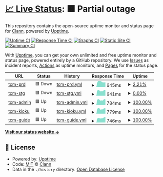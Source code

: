 # [📈 Live Status](https://clann-inc.github.io/tcm-upptime): <!--live status--> **🟧 Partial outage**

This repository contains the open-source uptime monitor and status page for [Clann](https://clann-inc.com/), powered by [Upptime](https://github.com/upptime/upptime).

[![Uptime CI](https://github.com/clann-inc/tcm-upptime/workflows/Uptime%20CI/badge.svg)](https://github.com/clann-inc/tcm-upptime/actions?query=workflow%3A%22Uptime+CI%22)
[![Response Time CI](https://github.com/clann-inc/tcm-upptime/workflows/Response%20Time%20CI/badge.svg)](https://github.com/clann-inc/tcm-upptime/actions?query=workflow%3A%22Response+Time+CI%22)
[![Graphs CI](https://github.com/clann-inc/tcm-upptime/workflows/Graphs%20CI/badge.svg)](https://github.com/clann-inc/tcm-upptime/actions?query=workflow%3A%22Graphs+CI%22)
[![Static Site CI](https://github.com/clann-inc/tcm-upptime/workflows/Static%20Site%20CI/badge.svg)](https://github.com/clann-inc/tcm-upptime/actions?query=workflow%3A%22Static+Site+CI%22)
[![Summary CI](https://github.com/clann-inc/tcm-upptime/workflows/Summary%20CI/badge.svg)](https://github.com/clann-inc/tcm-upptime/actions?query=workflow%3A%22Summary+CI%22)

With [Upptime](https://upptime.js.org), you can get your own unlimited and free uptime monitor and status page, powered entirely by a GitHub repository. We use [Issues](https://github.com/clann-inc/tcm-upptime/issues) as incident reports, [Actions](https://github.com/clann-inc/tcm-upptime/actions) as uptime monitors, and [Pages](https://clann-inc.github.io/tcm-upptime) for the status page.

<!--start: status pages-->
<!-- This summary is generated by Upptime (https://github.com/upptime/upptime) -->
<!-- Do not edit this manually, your changes will be overwritten -->
<!-- prettier-ignore -->
| URL | Status | History | Response Time | Uptime |
| --- | ------ | ------- | ------------- | ------ |
| <img alt="" src="https://icons.duckduckgo.com/ip3/tcm-prd.clann.dev.ico" height="13"> [tcm-prd](https://tcm-prd.clann.dev/) | 🟥 Down | [tcm-prd.yml](https://github.com/clann-inc/tcm-upptime/commits/HEAD/history/tcm-prd.yml) | <details><summary><img alt="Response time graph" src="./graphs/tcm-prd/response-time-week.png" height="20"> 645ms</summary><br><a href="https://clann-inc.github.io/tcm-upptime/history/tcm-prd"><img alt="Response time 602" src="https://img.shields.io/endpoint?url=https%3A%2F%2Fraw.githubusercontent.com%2Fclann-inc%2Ftcm-upptime%2FHEAD%2Fapi%2Ftcm-prd%2Fresponse-time.json"></a><br><a href="https://clann-inc.github.io/tcm-upptime/history/tcm-prd"><img alt="24-hour response time 0" src="https://img.shields.io/endpoint?url=https%3A%2F%2Fraw.githubusercontent.com%2Fclann-inc%2Ftcm-upptime%2FHEAD%2Fapi%2Ftcm-prd%2Fresponse-time-day.json"></a><br><a href="https://clann-inc.github.io/tcm-upptime/history/tcm-prd"><img alt="7-day response time 645" src="https://img.shields.io/endpoint?url=https%3A%2F%2Fraw.githubusercontent.com%2Fclann-inc%2Ftcm-upptime%2FHEAD%2Fapi%2Ftcm-prd%2Fresponse-time-week.json"></a><br><a href="https://clann-inc.github.io/tcm-upptime/history/tcm-prd"><img alt="30-day response time 602" src="https://img.shields.io/endpoint?url=https%3A%2F%2Fraw.githubusercontent.com%2Fclann-inc%2Ftcm-upptime%2FHEAD%2Fapi%2Ftcm-prd%2Fresponse-time-month.json"></a><br><a href="https://clann-inc.github.io/tcm-upptime/history/tcm-prd"><img alt="1-year response time 602" src="https://img.shields.io/endpoint?url=https%3A%2F%2Fraw.githubusercontent.com%2Fclann-inc%2Ftcm-upptime%2FHEAD%2Fapi%2Ftcm-prd%2Fresponse-time-year.json"></a></details> | <details><summary><a href="https://clann-inc.github.io/tcm-upptime/history/tcm-prd">2.21%</a></summary><a href="https://clann-inc.github.io/tcm-upptime/history/tcm-prd"><img alt="All-time uptime 66.89%" src="https://img.shields.io/endpoint?url=https%3A%2F%2Fraw.githubusercontent.com%2Fclann-inc%2Ftcm-upptime%2FHEAD%2Fapi%2Ftcm-prd%2Fuptime.json"></a><br><a href="https://clann-inc.github.io/tcm-upptime/history/tcm-prd"><img alt="24-hour uptime 0.00%" src="https://img.shields.io/endpoint?url=https%3A%2F%2Fraw.githubusercontent.com%2Fclann-inc%2Ftcm-upptime%2FHEAD%2Fapi%2Ftcm-prd%2Fuptime-day.json"></a><br><a href="https://clann-inc.github.io/tcm-upptime/history/tcm-prd"><img alt="7-day uptime 2.21%" src="https://img.shields.io/endpoint?url=https%3A%2F%2Fraw.githubusercontent.com%2Fclann-inc%2Ftcm-upptime%2FHEAD%2Fapi%2Ftcm-prd%2Fuptime-week.json"></a><br><a href="https://clann-inc.github.io/tcm-upptime/history/tcm-prd"><img alt="30-day uptime 66.89%" src="https://img.shields.io/endpoint?url=https%3A%2F%2Fraw.githubusercontent.com%2Fclann-inc%2Ftcm-upptime%2FHEAD%2Fapi%2Ftcm-prd%2Fuptime-month.json"></a><br><a href="https://clann-inc.github.io/tcm-upptime/history/tcm-prd"><img alt="1-year uptime 66.89%" src="https://img.shields.io/endpoint?url=https%3A%2F%2Fraw.githubusercontent.com%2Fclann-inc%2Ftcm-upptime%2FHEAD%2Fapi%2Ftcm-prd%2Fuptime-year.json"></a></details>
| <img alt="" src="https://icons.duckduckgo.com/ip3/tcm-stg.clann.dev.ico" height="13"> [tcm-stg](https://tcm-stg.clann.dev/) | 🟥 Down | [tcm-stg.yml](https://github.com/clann-inc/tcm-upptime/commits/HEAD/history/tcm-stg.yml) | <details><summary><img alt="Response time graph" src="./graphs/tcm-stg/response-time-week.png" height="20"> 641ms</summary><br><a href="https://clann-inc.github.io/tcm-upptime/history/tcm-stg"><img alt="Response time 593" src="https://img.shields.io/endpoint?url=https%3A%2F%2Fraw.githubusercontent.com%2Fclann-inc%2Ftcm-upptime%2FHEAD%2Fapi%2Ftcm-stg%2Fresponse-time.json"></a><br><a href="https://clann-inc.github.io/tcm-upptime/history/tcm-stg"><img alt="24-hour response time 587" src="https://img.shields.io/endpoint?url=https%3A%2F%2Fraw.githubusercontent.com%2Fclann-inc%2Ftcm-upptime%2FHEAD%2Fapi%2Ftcm-stg%2Fresponse-time-day.json"></a><br><a href="https://clann-inc.github.io/tcm-upptime/history/tcm-stg"><img alt="7-day response time 641" src="https://img.shields.io/endpoint?url=https%3A%2F%2Fraw.githubusercontent.com%2Fclann-inc%2Ftcm-upptime%2FHEAD%2Fapi%2Ftcm-stg%2Fresponse-time-week.json"></a><br><a href="https://clann-inc.github.io/tcm-upptime/history/tcm-stg"><img alt="30-day response time 593" src="https://img.shields.io/endpoint?url=https%3A%2F%2Fraw.githubusercontent.com%2Fclann-inc%2Ftcm-upptime%2FHEAD%2Fapi%2Ftcm-stg%2Fresponse-time-month.json"></a><br><a href="https://clann-inc.github.io/tcm-upptime/history/tcm-stg"><img alt="1-year response time 593" src="https://img.shields.io/endpoint?url=https%3A%2F%2Fraw.githubusercontent.com%2Fclann-inc%2Ftcm-upptime%2FHEAD%2Fapi%2Ftcm-stg%2Fresponse-time-year.json"></a></details> | <details><summary><a href="https://clann-inc.github.io/tcm-upptime/history/tcm-stg">0.00%</a></summary><a href="https://clann-inc.github.io/tcm-upptime/history/tcm-stg"><img alt="All-time uptime 0.08%" src="https://img.shields.io/endpoint?url=https%3A%2F%2Fraw.githubusercontent.com%2Fclann-inc%2Ftcm-upptime%2FHEAD%2Fapi%2Ftcm-stg%2Fuptime.json"></a><br><a href="https://clann-inc.github.io/tcm-upptime/history/tcm-stg"><img alt="24-hour uptime 0.00%" src="https://img.shields.io/endpoint?url=https%3A%2F%2Fraw.githubusercontent.com%2Fclann-inc%2Ftcm-upptime%2FHEAD%2Fapi%2Ftcm-stg%2Fuptime-day.json"></a><br><a href="https://clann-inc.github.io/tcm-upptime/history/tcm-stg"><img alt="7-day uptime 0.00%" src="https://img.shields.io/endpoint?url=https%3A%2F%2Fraw.githubusercontent.com%2Fclann-inc%2Ftcm-upptime%2FHEAD%2Fapi%2Ftcm-stg%2Fuptime-week.json"></a><br><a href="https://clann-inc.github.io/tcm-upptime/history/tcm-stg"><img alt="30-day uptime 0.08%" src="https://img.shields.io/endpoint?url=https%3A%2F%2Fraw.githubusercontent.com%2Fclann-inc%2Ftcm-upptime%2FHEAD%2Fapi%2Ftcm-stg%2Fuptime-month.json"></a><br><a href="https://clann-inc.github.io/tcm-upptime/history/tcm-stg"><img alt="1-year uptime 0.08%" src="https://img.shields.io/endpoint?url=https%3A%2F%2Fraw.githubusercontent.com%2Fclann-inc%2Ftcm-upptime%2FHEAD%2Fapi%2Ftcm-stg%2Fuptime-year.json"></a></details>
| <img alt="" src="https://icons.duckduckgo.com/ip3/tcm-admin.clann.dev.ico" height="13"> [tcm-admin](https://tcm-admin.clann.dev/) | 🟩 Up | [tcm-admin.yml](https://github.com/clann-inc/tcm-upptime/commits/HEAD/history/tcm-admin.yml) | <details><summary><img alt="Response time graph" src="./graphs/tcm-admin/response-time-week.png" height="20"> 784ms</summary><br><a href="https://clann-inc.github.io/tcm-upptime/history/tcm-admin"><img alt="Response time 769" src="https://img.shields.io/endpoint?url=https%3A%2F%2Fraw.githubusercontent.com%2Fclann-inc%2Ftcm-upptime%2FHEAD%2Fapi%2Ftcm-admin%2Fresponse-time.json"></a><br><a href="https://clann-inc.github.io/tcm-upptime/history/tcm-admin"><img alt="24-hour response time 722" src="https://img.shields.io/endpoint?url=https%3A%2F%2Fraw.githubusercontent.com%2Fclann-inc%2Ftcm-upptime%2FHEAD%2Fapi%2Ftcm-admin%2Fresponse-time-day.json"></a><br><a href="https://clann-inc.github.io/tcm-upptime/history/tcm-admin"><img alt="7-day response time 784" src="https://img.shields.io/endpoint?url=https%3A%2F%2Fraw.githubusercontent.com%2Fclann-inc%2Ftcm-upptime%2FHEAD%2Fapi%2Ftcm-admin%2Fresponse-time-week.json"></a><br><a href="https://clann-inc.github.io/tcm-upptime/history/tcm-admin"><img alt="30-day response time 769" src="https://img.shields.io/endpoint?url=https%3A%2F%2Fraw.githubusercontent.com%2Fclann-inc%2Ftcm-upptime%2FHEAD%2Fapi%2Ftcm-admin%2Fresponse-time-month.json"></a><br><a href="https://clann-inc.github.io/tcm-upptime/history/tcm-admin"><img alt="1-year response time 769" src="https://img.shields.io/endpoint?url=https%3A%2F%2Fraw.githubusercontent.com%2Fclann-inc%2Ftcm-upptime%2FHEAD%2Fapi%2Ftcm-admin%2Fresponse-time-year.json"></a></details> | <details><summary><a href="https://clann-inc.github.io/tcm-upptime/history/tcm-admin">100.00%</a></summary><a href="https://clann-inc.github.io/tcm-upptime/history/tcm-admin"><img alt="All-time uptime 100.00%" src="https://img.shields.io/endpoint?url=https%3A%2F%2Fraw.githubusercontent.com%2Fclann-inc%2Ftcm-upptime%2FHEAD%2Fapi%2Ftcm-admin%2Fuptime.json"></a><br><a href="https://clann-inc.github.io/tcm-upptime/history/tcm-admin"><img alt="24-hour uptime 100.00%" src="https://img.shields.io/endpoint?url=https%3A%2F%2Fraw.githubusercontent.com%2Fclann-inc%2Ftcm-upptime%2FHEAD%2Fapi%2Ftcm-admin%2Fuptime-day.json"></a><br><a href="https://clann-inc.github.io/tcm-upptime/history/tcm-admin"><img alt="7-day uptime 100.00%" src="https://img.shields.io/endpoint?url=https%3A%2F%2Fraw.githubusercontent.com%2Fclann-inc%2Ftcm-upptime%2FHEAD%2Fapi%2Ftcm-admin%2Fuptime-week.json"></a><br><a href="https://clann-inc.github.io/tcm-upptime/history/tcm-admin"><img alt="30-day uptime 100.00%" src="https://img.shields.io/endpoint?url=https%3A%2F%2Fraw.githubusercontent.com%2Fclann-inc%2Ftcm-upptime%2FHEAD%2Fapi%2Ftcm-admin%2Fuptime-month.json"></a><br><a href="https://clann-inc.github.io/tcm-upptime/history/tcm-admin"><img alt="1-year uptime 100.00%" src="https://img.shields.io/endpoint?url=https%3A%2F%2Fraw.githubusercontent.com%2Fclann-inc%2Ftcm-upptime%2FHEAD%2Fapi%2Ftcm-admin%2Fuptime-year.json"></a></details>
| <img alt="" src="https://icons.duckduckgo.com/ip3/tcm-kioku.clann.dev.ico" height="13"> [tcm-kioku](https://tcm-kioku.clann.dev/) | 🟩 Up | [tcm-kioku.yml](https://github.com/clann-inc/tcm-upptime/commits/HEAD/history/tcm-kioku.yml) | <details><summary><img alt="Response time graph" src="./graphs/tcm-kioku/response-time-week.png" height="20"> 779ms</summary><br><a href="https://clann-inc.github.io/tcm-upptime/history/tcm-kioku"><img alt="Response time 764" src="https://img.shields.io/endpoint?url=https%3A%2F%2Fraw.githubusercontent.com%2Fclann-inc%2Ftcm-upptime%2FHEAD%2Fapi%2Ftcm-kioku%2Fresponse-time.json"></a><br><a href="https://clann-inc.github.io/tcm-upptime/history/tcm-kioku"><img alt="24-hour response time 718" src="https://img.shields.io/endpoint?url=https%3A%2F%2Fraw.githubusercontent.com%2Fclann-inc%2Ftcm-upptime%2FHEAD%2Fapi%2Ftcm-kioku%2Fresponse-time-day.json"></a><br><a href="https://clann-inc.github.io/tcm-upptime/history/tcm-kioku"><img alt="7-day response time 779" src="https://img.shields.io/endpoint?url=https%3A%2F%2Fraw.githubusercontent.com%2Fclann-inc%2Ftcm-upptime%2FHEAD%2Fapi%2Ftcm-kioku%2Fresponse-time-week.json"></a><br><a href="https://clann-inc.github.io/tcm-upptime/history/tcm-kioku"><img alt="30-day response time 764" src="https://img.shields.io/endpoint?url=https%3A%2F%2Fraw.githubusercontent.com%2Fclann-inc%2Ftcm-upptime%2FHEAD%2Fapi%2Ftcm-kioku%2Fresponse-time-month.json"></a><br><a href="https://clann-inc.github.io/tcm-upptime/history/tcm-kioku"><img alt="1-year response time 764" src="https://img.shields.io/endpoint?url=https%3A%2F%2Fraw.githubusercontent.com%2Fclann-inc%2Ftcm-upptime%2FHEAD%2Fapi%2Ftcm-kioku%2Fresponse-time-year.json"></a></details> | <details><summary><a href="https://clann-inc.github.io/tcm-upptime/history/tcm-kioku">100.00%</a></summary><a href="https://clann-inc.github.io/tcm-upptime/history/tcm-kioku"><img alt="All-time uptime 100.00%" src="https://img.shields.io/endpoint?url=https%3A%2F%2Fraw.githubusercontent.com%2Fclann-inc%2Ftcm-upptime%2FHEAD%2Fapi%2Ftcm-kioku%2Fuptime.json"></a><br><a href="https://clann-inc.github.io/tcm-upptime/history/tcm-kioku"><img alt="24-hour uptime 100.00%" src="https://img.shields.io/endpoint?url=https%3A%2F%2Fraw.githubusercontent.com%2Fclann-inc%2Ftcm-upptime%2FHEAD%2Fapi%2Ftcm-kioku%2Fuptime-day.json"></a><br><a href="https://clann-inc.github.io/tcm-upptime/history/tcm-kioku"><img alt="7-day uptime 100.00%" src="https://img.shields.io/endpoint?url=https%3A%2F%2Fraw.githubusercontent.com%2Fclann-inc%2Ftcm-upptime%2FHEAD%2Fapi%2Ftcm-kioku%2Fuptime-week.json"></a><br><a href="https://clann-inc.github.io/tcm-upptime/history/tcm-kioku"><img alt="30-day uptime 100.00%" src="https://img.shields.io/endpoint?url=https%3A%2F%2Fraw.githubusercontent.com%2Fclann-inc%2Ftcm-upptime%2FHEAD%2Fapi%2Ftcm-kioku%2Fuptime-month.json"></a><br><a href="https://clann-inc.github.io/tcm-upptime/history/tcm-kioku"><img alt="1-year uptime 100.00%" src="https://img.shields.io/endpoint?url=https%3A%2F%2Fraw.githubusercontent.com%2Fclann-inc%2Ftcm-upptime%2FHEAD%2Fapi%2Ftcm-kioku%2Fuptime-year.json"></a></details>
| <img alt="" src="https://icons.duckduckgo.com/ip3/tcm-guide.clann.dev.ico" height="13"> [tcm-guide](https://tcm-guide.clann.dev/) | 🟩 Up | [tcm-guide.yml](https://github.com/clann-inc/tcm-upptime/commits/HEAD/history/tcm-guide.yml) | <details><summary><img alt="Response time graph" src="./graphs/tcm-guide/response-time-week.png" height="20"> 746ms</summary><br><a href="https://clann-inc.github.io/tcm-upptime/history/tcm-guide"><img alt="Response time 666" src="https://img.shields.io/endpoint?url=https%3A%2F%2Fraw.githubusercontent.com%2Fclann-inc%2Ftcm-upptime%2FHEAD%2Fapi%2Ftcm-guide%2Fresponse-time.json"></a><br><a href="https://clann-inc.github.io/tcm-upptime/history/tcm-guide"><img alt="24-hour response time 722" src="https://img.shields.io/endpoint?url=https%3A%2F%2Fraw.githubusercontent.com%2Fclann-inc%2Ftcm-upptime%2FHEAD%2Fapi%2Ftcm-guide%2Fresponse-time-day.json"></a><br><a href="https://clann-inc.github.io/tcm-upptime/history/tcm-guide"><img alt="7-day response time 746" src="https://img.shields.io/endpoint?url=https%3A%2F%2Fraw.githubusercontent.com%2Fclann-inc%2Ftcm-upptime%2FHEAD%2Fapi%2Ftcm-guide%2Fresponse-time-week.json"></a><br><a href="https://clann-inc.github.io/tcm-upptime/history/tcm-guide"><img alt="30-day response time 666" src="https://img.shields.io/endpoint?url=https%3A%2F%2Fraw.githubusercontent.com%2Fclann-inc%2Ftcm-upptime%2FHEAD%2Fapi%2Ftcm-guide%2Fresponse-time-month.json"></a><br><a href="https://clann-inc.github.io/tcm-upptime/history/tcm-guide"><img alt="1-year response time 666" src="https://img.shields.io/endpoint?url=https%3A%2F%2Fraw.githubusercontent.com%2Fclann-inc%2Ftcm-upptime%2FHEAD%2Fapi%2Ftcm-guide%2Fresponse-time-year.json"></a></details> | <details><summary><a href="https://clann-inc.github.io/tcm-upptime/history/tcm-guide">100.00%</a></summary><a href="https://clann-inc.github.io/tcm-upptime/history/tcm-guide"><img alt="All-time uptime 100.00%" src="https://img.shields.io/endpoint?url=https%3A%2F%2Fraw.githubusercontent.com%2Fclann-inc%2Ftcm-upptime%2FHEAD%2Fapi%2Ftcm-guide%2Fuptime.json"></a><br><a href="https://clann-inc.github.io/tcm-upptime/history/tcm-guide"><img alt="24-hour uptime 100.00%" src="https://img.shields.io/endpoint?url=https%3A%2F%2Fraw.githubusercontent.com%2Fclann-inc%2Ftcm-upptime%2FHEAD%2Fapi%2Ftcm-guide%2Fuptime-day.json"></a><br><a href="https://clann-inc.github.io/tcm-upptime/history/tcm-guide"><img alt="7-day uptime 100.00%" src="https://img.shields.io/endpoint?url=https%3A%2F%2Fraw.githubusercontent.com%2Fclann-inc%2Ftcm-upptime%2FHEAD%2Fapi%2Ftcm-guide%2Fuptime-week.json"></a><br><a href="https://clann-inc.github.io/tcm-upptime/history/tcm-guide"><img alt="30-day uptime 100.00%" src="https://img.shields.io/endpoint?url=https%3A%2F%2Fraw.githubusercontent.com%2Fclann-inc%2Ftcm-upptime%2FHEAD%2Fapi%2Ftcm-guide%2Fuptime-month.json"></a><br><a href="https://clann-inc.github.io/tcm-upptime/history/tcm-guide"><img alt="1-year uptime 100.00%" src="https://img.shields.io/endpoint?url=https%3A%2F%2Fraw.githubusercontent.com%2Fclann-inc%2Ftcm-upptime%2FHEAD%2Fapi%2Ftcm-guide%2Fuptime-year.json"></a></details>

<!--end: status pages-->

[**Visit our status website →**](https://clann-inc.github.io/tcm-upptime)

## 📄 License

- Powered by: [Upptime](https://github.com/upptime/upptime)
- Code: [MIT](./LICENSE) © [Clann](https://clann-inc.com/)
- Data in the `./history` directory: [Open Database License](https://opendatacommons.org/licenses/odbl/1-0/)
